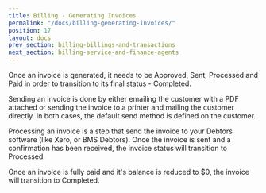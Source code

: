 ```yaml
---
title: Billing - Generating Invoices
permalink: "/docs/billing-generating-invoices/"
position: 17
layout: docs
prev_section: billing-billings-and-transactions
next_section: billing-service-and-finance-agents
---
```


Once an invoice is generated, it needs to be Approved, Sent, Processed and Paid in order to transition to its final status - Completed.

Sending an invoice is done by either emailing the customer with a PDF attached or sending the invoice to a printer and mailing the customer directly. In both cases, the default send method is defined on the customer.

Processing an invoice is a step that send the invoice to your Debtors software (like Xero, or BMS Debtors). Once the invoice is sent and a confirmation has been received, the invoice status will transition to Processed.

Once an invoice is fully paid and it's balance is reduced to $0, the invoice will transition to Completed.
